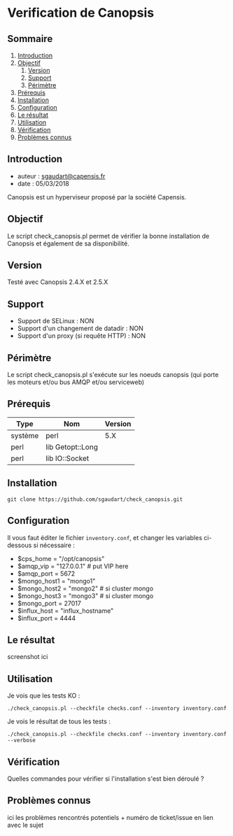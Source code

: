 # Verification de Canopsis

## Sommaire

1. [Introduction](#introduction)
2. [Objectif](#objectif)
   1. [Version](#version)
   2. [Support](#support)
   3. [Périmètre](#périmètre)
4. [Prérequis](#prérequis)
4. [Installation](#installation)
5. [Configuration](#configuration)
6. [Le résultat](#le-résultat)
7. [Utilisation](#utilisation)
8. [Vérification](#vérification)
9. [Problèmes connus](#problèmes-connus)

## Introduction
- auteur : sgaudart@capensis.fr
- date : 05/03/2018

Canopsis est un hyperviseur proposé par la société Capensis.

## Objectif

Le script check_canopsis.pl permet de vérifier la bonne installation de Canopsis et également de sa disponibilité.

## Version

Testé avec Canopsis 2.4.X et 2.5.X


## Support

- Support de SELinux : NON
- Support d'un changement de datadir : NON
- Support d'un proxy (si requête HTTP) : NON


## Périmètre

Le script check_canopsis.pl s'exécute sur les noeuds canopsis (qui porte les moteurs et/ou bus AMQP et/ou serviceweb)


## Prérequis

| Type    | Nom         | Version |
|---------|-------------|---------|
| système | perl        | 5.X     |
| perl    | lib Getopt::Long |    |
| perl    | lib IO::Socket   |    |


## Installation

```
git clone https://github.com/sgaudart/check_canopsis.git
```


## Configuration

Il vous faut éditer le fichier `inventory.conf`, et changer les variables ci-dessous si nécessaire :
- $cps_home    = "/opt/canopsis"
- $amqp_vip    = "127.0.0.1" # put VIP here
- $amqp_port   = 5672
- $mongo_host1 = "mongo1"
- $mongo_host2 = "mongo2" # si cluster mongo
- $mongo_host3 = "mongo3" # si cluster mongo
- $mongo_port   = 27017
- $influx_host = "influx_hostname"
- $influx_port = 4444


## Le résultat
screenshot ici

## Utilisation

Je vois que les tests KO :
```
./check_canopsis.pl --checkfile checks.conf --inventory inventory.conf
```


Je vois le résultat de tous les tests :
```
./check_canopsis.pl --checkfile checks.conf --inventory inventory.conf --verbose
```


## Vérification
Quelles commandes pour vérifier si l'installation s'est bien déroulé ?


## Problèmes connus
ici les problèmes rencontrés potentiels + numéro de ticket/issue en lien avec le sujet

